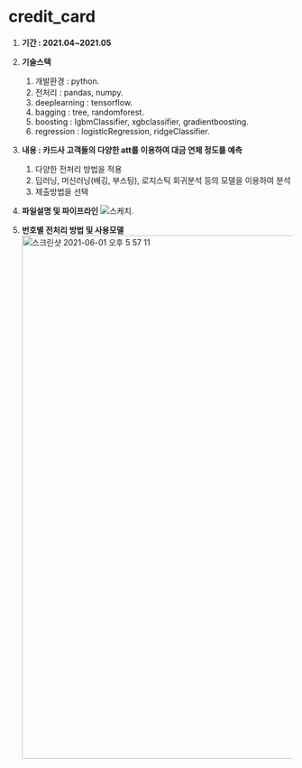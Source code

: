 # credit_card

1. **기간 : 2021.04~2021.05** 

2. **기술스택**
    1. 개발환경 : python. 
    2. 전처리 : pandas, numpy. 
    3. deeplearning : tensorflow. 
    4. bagging : tree, randomforest. 
    5. boosting : lgbmClassifier, xgbclassifier, gradientboosting. 
    6. regression : logisticRegression, ridgeClassifier. 
    
3. **내용 : 카드사 고객들의 다양한 att를 이용하여 대금 연체 정도를 예측**
    1. 다양한 전처리 방법을 적용
    2. 딥러닝, 머신러닝(배깅, 부스팅), 로지스틱 회귀분석 등의 모델을 이용하여 분석
    3. 제출방법을 선택

4. **파일설명 및 파이프라인**
    ![스케치](https://user-images.githubusercontent.com/50386280/120295487-20a57f80-c302-11eb-9f07-5d6fdf0b24b4.png). 
    
5. **번호별 전처리 방법 및 사용모델**
    <img width="928" alt="스크린샷 2021-06-01 오후 5 57 11" src="https://user-images.githubusercontent.com/50386280/120296415-0f10a780-c303-11eb-8f81-627a7674b1e6.png">

    
    

        
    
        
